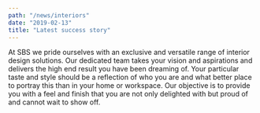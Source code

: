 ```yaml
---
path: "/news/interiors"
date: "2019-02-13"
title: "Latest success story"
---
```


At SBS we pride ourselves with an exclusive and versatile range of interior design solutions. Our dedicated team takes your vision and aspirations and delivers the high end result you have been dreaming of. Your particular taste and style should be a reflection of who you are and what better place to portray this than in your home or workspace. Our objective is to provide you with a feel and finish that you are not only delighted with but proud of and cannot wait to show off.
